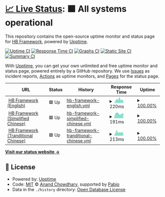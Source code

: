 # [📈 Live Status](https://status.hbstack.dev): <!--live status--> **🟩 All systems operational**

This repository contains the open-source uptime monitor and status page for [HB Framework](https://hbstack.dev/), powered by [Upptime](https://github.com/upptime/upptime).

[![Uptime CI](https://github.com/hbstack/site-status/workflows/Uptime%20CI/badge.svg)](https://github.com/hbstack/site-status/actions?query=workflow%3A%22Uptime+CI%22)
[![Response Time CI](https://github.com/hbstack/site-status/workflows/Response%20Time%20CI/badge.svg)](https://github.com/hbstack/site-status/actions?query=workflow%3A%22Response+Time+CI%22)
[![Graphs CI](https://github.com/hbstack/site-status/workflows/Graphs%20CI/badge.svg)](https://github.com/hbstack/site-status/actions?query=workflow%3A%22Graphs+CI%22)
[![Static Site CI](https://github.com/hbstack/site-status/workflows/Static%20Site%20CI/badge.svg)](https://github.com/hbstack/site-status/actions?query=workflow%3A%22Static+Site+CI%22)
[![Summary CI](https://github.com/hbstack/site-status/workflows/Summary%20CI/badge.svg)](https://github.com/hbstack/site-status/actions?query=workflow%3A%22Summary+CI%22)

With [Upptime](https://upptime.js.org), you can get your own unlimited and free uptime monitor and status page, powered entirely by a GitHub repository. We use [Issues](https://github.com/hbstack/site-status/issues) as incident reports, [Actions](https://github.com/hbstack/site-status/actions) as uptime monitors, and [Pages](https://status.hbstack.dev) for the status page.

<!--start: status pages-->
<!-- This summary is generated by Upptime (https://github.com/upptime/upptime) -->
<!-- Do not edit this manually, your changes will be overwritten -->
<!-- prettier-ignore -->
| URL | Status | History | Response Time | Uptime |
| --- | ------ | ------- | ------------- | ------ |
| <img alt="" src="https://icons.duckduckgo.com/ip3/hbstack.dev.ico" height="13"> [HB Framework (English)](https://hbstack.dev/) | 🟩 Up | [hb-framework-english.yml](https://github.com/hbstack/site-status/commits/HEAD/history/hb-framework-english.yml) | <details><summary><img alt="Response time graph" src="./graphs/hb-framework-english/response-time-week.png" height="20"> 220ms</summary><br><a href="https://status.hbstack.dev/history/hb-framework-english"><img alt="Response time 255" src="https://img.shields.io/endpoint?url=https%3A%2F%2Fraw.githubusercontent.com%2Fhbstack%2Fsite-status%2FHEAD%2Fapi%2Fhb-framework-english%2Fresponse-time.json"></a><br><a href="https://status.hbstack.dev/history/hb-framework-english"><img alt="24-hour response time 216" src="https://img.shields.io/endpoint?url=https%3A%2F%2Fraw.githubusercontent.com%2Fhbstack%2Fsite-status%2FHEAD%2Fapi%2Fhb-framework-english%2Fresponse-time-day.json"></a><br><a href="https://status.hbstack.dev/history/hb-framework-english"><img alt="7-day response time 220" src="https://img.shields.io/endpoint?url=https%3A%2F%2Fraw.githubusercontent.com%2Fhbstack%2Fsite-status%2FHEAD%2Fapi%2Fhb-framework-english%2Fresponse-time-week.json"></a><br><a href="https://status.hbstack.dev/history/hb-framework-english"><img alt="30-day response time 186" src="https://img.shields.io/endpoint?url=https%3A%2F%2Fraw.githubusercontent.com%2Fhbstack%2Fsite-status%2FHEAD%2Fapi%2Fhb-framework-english%2Fresponse-time-month.json"></a><br><a href="https://status.hbstack.dev/history/hb-framework-english"><img alt="1-year response time 255" src="https://img.shields.io/endpoint?url=https%3A%2F%2Fraw.githubusercontent.com%2Fhbstack%2Fsite-status%2FHEAD%2Fapi%2Fhb-framework-english%2Fresponse-time-year.json"></a></details> | <details><summary><a href="https://status.hbstack.dev/history/hb-framework-english">100.00%</a></summary><a href="https://status.hbstack.dev/history/hb-framework-english"><img alt="All-time uptime 100.00%" src="https://img.shields.io/endpoint?url=https%3A%2F%2Fraw.githubusercontent.com%2Fhbstack%2Fsite-status%2FHEAD%2Fapi%2Fhb-framework-english%2Fuptime.json"></a><br><a href="https://status.hbstack.dev/history/hb-framework-english"><img alt="24-hour uptime 100.00%" src="https://img.shields.io/endpoint?url=https%3A%2F%2Fraw.githubusercontent.com%2Fhbstack%2Fsite-status%2FHEAD%2Fapi%2Fhb-framework-english%2Fuptime-day.json"></a><br><a href="https://status.hbstack.dev/history/hb-framework-english"><img alt="7-day uptime 100.00%" src="https://img.shields.io/endpoint?url=https%3A%2F%2Fraw.githubusercontent.com%2Fhbstack%2Fsite-status%2FHEAD%2Fapi%2Fhb-framework-english%2Fuptime-week.json"></a><br><a href="https://status.hbstack.dev/history/hb-framework-english"><img alt="30-day uptime 100.00%" src="https://img.shields.io/endpoint?url=https%3A%2F%2Fraw.githubusercontent.com%2Fhbstack%2Fsite-status%2FHEAD%2Fapi%2Fhb-framework-english%2Fuptime-month.json"></a><br><a href="https://status.hbstack.dev/history/hb-framework-english"><img alt="1-year uptime 100.00%" src="https://img.shields.io/endpoint?url=https%3A%2F%2Fraw.githubusercontent.com%2Fhbstack%2Fsite-status%2FHEAD%2Fapi%2Fhb-framework-english%2Fuptime-year.json"></a></details>
| <img alt="" src="https://icons.duckduckgo.com/ip3/zh-hans.hbstack.dev.ico" height="13"> [HB Framework (Simplified Chinese)](https://zh-hans.hbstack.dev/) | 🟩 Up | [hb-framework-simplified-chinese.yml](https://github.com/hbstack/site-status/commits/HEAD/history/hb-framework-simplified-chinese.yml) | <details><summary><img alt="Response time graph" src="./graphs/hb-framework-simplified-chinese/response-time-week.png" height="20"> 191ms</summary><br><a href="https://status.hbstack.dev/history/hb-framework-simplified-chinese"><img alt="Response time 183" src="https://img.shields.io/endpoint?url=https%3A%2F%2Fraw.githubusercontent.com%2Fhbstack%2Fsite-status%2FHEAD%2Fapi%2Fhb-framework-simplified-chinese%2Fresponse-time.json"></a><br><a href="https://status.hbstack.dev/history/hb-framework-simplified-chinese"><img alt="24-hour response time 180" src="https://img.shields.io/endpoint?url=https%3A%2F%2Fraw.githubusercontent.com%2Fhbstack%2Fsite-status%2FHEAD%2Fapi%2Fhb-framework-simplified-chinese%2Fresponse-time-day.json"></a><br><a href="https://status.hbstack.dev/history/hb-framework-simplified-chinese"><img alt="7-day response time 191" src="https://img.shields.io/endpoint?url=https%3A%2F%2Fraw.githubusercontent.com%2Fhbstack%2Fsite-status%2FHEAD%2Fapi%2Fhb-framework-simplified-chinese%2Fresponse-time-week.json"></a><br><a href="https://status.hbstack.dev/history/hb-framework-simplified-chinese"><img alt="30-day response time 180" src="https://img.shields.io/endpoint?url=https%3A%2F%2Fraw.githubusercontent.com%2Fhbstack%2Fsite-status%2FHEAD%2Fapi%2Fhb-framework-simplified-chinese%2Fresponse-time-month.json"></a><br><a href="https://status.hbstack.dev/history/hb-framework-simplified-chinese"><img alt="1-year response time 183" src="https://img.shields.io/endpoint?url=https%3A%2F%2Fraw.githubusercontent.com%2Fhbstack%2Fsite-status%2FHEAD%2Fapi%2Fhb-framework-simplified-chinese%2Fresponse-time-year.json"></a></details> | <details><summary><a href="https://status.hbstack.dev/history/hb-framework-simplified-chinese">100.00%</a></summary><a href="https://status.hbstack.dev/history/hb-framework-simplified-chinese"><img alt="All-time uptime 100.00%" src="https://img.shields.io/endpoint?url=https%3A%2F%2Fraw.githubusercontent.com%2Fhbstack%2Fsite-status%2FHEAD%2Fapi%2Fhb-framework-simplified-chinese%2Fuptime.json"></a><br><a href="https://status.hbstack.dev/history/hb-framework-simplified-chinese"><img alt="24-hour uptime 100.00%" src="https://img.shields.io/endpoint?url=https%3A%2F%2Fraw.githubusercontent.com%2Fhbstack%2Fsite-status%2FHEAD%2Fapi%2Fhb-framework-simplified-chinese%2Fuptime-day.json"></a><br><a href="https://status.hbstack.dev/history/hb-framework-simplified-chinese"><img alt="7-day uptime 100.00%" src="https://img.shields.io/endpoint?url=https%3A%2F%2Fraw.githubusercontent.com%2Fhbstack%2Fsite-status%2FHEAD%2Fapi%2Fhb-framework-simplified-chinese%2Fuptime-week.json"></a><br><a href="https://status.hbstack.dev/history/hb-framework-simplified-chinese"><img alt="30-day uptime 100.00%" src="https://img.shields.io/endpoint?url=https%3A%2F%2Fraw.githubusercontent.com%2Fhbstack%2Fsite-status%2FHEAD%2Fapi%2Fhb-framework-simplified-chinese%2Fuptime-month.json"></a><br><a href="https://status.hbstack.dev/history/hb-framework-simplified-chinese"><img alt="1-year uptime 100.00%" src="https://img.shields.io/endpoint?url=https%3A%2F%2Fraw.githubusercontent.com%2Fhbstack%2Fsite-status%2FHEAD%2Fapi%2Fhb-framework-simplified-chinese%2Fuptime-year.json"></a></details>
| <img alt="" src="https://icons.duckduckgo.com/ip3/zh-hant.hbstack.dev.ico" height="13"> [HB Framework (Tranditional Chinese)](https://zh-hant.hbstack.dev/) | 🟩 Up | [hb-framework-tranditional-chinese.yml](https://github.com/hbstack/site-status/commits/HEAD/history/hb-framework-tranditional-chinese.yml) | <details><summary><img alt="Response time graph" src="./graphs/hb-framework-tranditional-chinese/response-time-week.png" height="20"> 213ms</summary><br><a href="https://status.hbstack.dev/history/hb-framework-tranditional-chinese"><img alt="Response time 182" src="https://img.shields.io/endpoint?url=https%3A%2F%2Fraw.githubusercontent.com%2Fhbstack%2Fsite-status%2FHEAD%2Fapi%2Fhb-framework-tranditional-chinese%2Fresponse-time.json"></a><br><a href="https://status.hbstack.dev/history/hb-framework-tranditional-chinese"><img alt="24-hour response time 189" src="https://img.shields.io/endpoint?url=https%3A%2F%2Fraw.githubusercontent.com%2Fhbstack%2Fsite-status%2FHEAD%2Fapi%2Fhb-framework-tranditional-chinese%2Fresponse-time-day.json"></a><br><a href="https://status.hbstack.dev/history/hb-framework-tranditional-chinese"><img alt="7-day response time 213" src="https://img.shields.io/endpoint?url=https%3A%2F%2Fraw.githubusercontent.com%2Fhbstack%2Fsite-status%2FHEAD%2Fapi%2Fhb-framework-tranditional-chinese%2Fresponse-time-week.json"></a><br><a href="https://status.hbstack.dev/history/hb-framework-tranditional-chinese"><img alt="30-day response time 180" src="https://img.shields.io/endpoint?url=https%3A%2F%2Fraw.githubusercontent.com%2Fhbstack%2Fsite-status%2FHEAD%2Fapi%2Fhb-framework-tranditional-chinese%2Fresponse-time-month.json"></a><br><a href="https://status.hbstack.dev/history/hb-framework-tranditional-chinese"><img alt="1-year response time 182" src="https://img.shields.io/endpoint?url=https%3A%2F%2Fraw.githubusercontent.com%2Fhbstack%2Fsite-status%2FHEAD%2Fapi%2Fhb-framework-tranditional-chinese%2Fresponse-time-year.json"></a></details> | <details><summary><a href="https://status.hbstack.dev/history/hb-framework-tranditional-chinese">100.00%</a></summary><a href="https://status.hbstack.dev/history/hb-framework-tranditional-chinese"><img alt="All-time uptime 100.00%" src="https://img.shields.io/endpoint?url=https%3A%2F%2Fraw.githubusercontent.com%2Fhbstack%2Fsite-status%2FHEAD%2Fapi%2Fhb-framework-tranditional-chinese%2Fuptime.json"></a><br><a href="https://status.hbstack.dev/history/hb-framework-tranditional-chinese"><img alt="24-hour uptime 100.00%" src="https://img.shields.io/endpoint?url=https%3A%2F%2Fraw.githubusercontent.com%2Fhbstack%2Fsite-status%2FHEAD%2Fapi%2Fhb-framework-tranditional-chinese%2Fuptime-day.json"></a><br><a href="https://status.hbstack.dev/history/hb-framework-tranditional-chinese"><img alt="7-day uptime 100.00%" src="https://img.shields.io/endpoint?url=https%3A%2F%2Fraw.githubusercontent.com%2Fhbstack%2Fsite-status%2FHEAD%2Fapi%2Fhb-framework-tranditional-chinese%2Fuptime-week.json"></a><br><a href="https://status.hbstack.dev/history/hb-framework-tranditional-chinese"><img alt="30-day uptime 100.00%" src="https://img.shields.io/endpoint?url=https%3A%2F%2Fraw.githubusercontent.com%2Fhbstack%2Fsite-status%2FHEAD%2Fapi%2Fhb-framework-tranditional-chinese%2Fuptime-month.json"></a><br><a href="https://status.hbstack.dev/history/hb-framework-tranditional-chinese"><img alt="1-year uptime 100.00%" src="https://img.shields.io/endpoint?url=https%3A%2F%2Fraw.githubusercontent.com%2Fhbstack%2Fsite-status%2FHEAD%2Fapi%2Fhb-framework-tranditional-chinese%2Fuptime-year.json"></a></details>

<!--end: status pages-->

[**Visit our status website →**](https://status.hbstack.dev)

## 📄 License

- Powered by: [Upptime](https://github.com/upptime/upptime)
- Code: [MIT](./LICENSE) © [Anand Chowdhary](https://anandchowdhary.com), supported by [Pabio](https://pabio.com)
- Data in the `./history` directory: [Open Database License](https://opendatacommons.org/licenses/odbl/1-0/)
